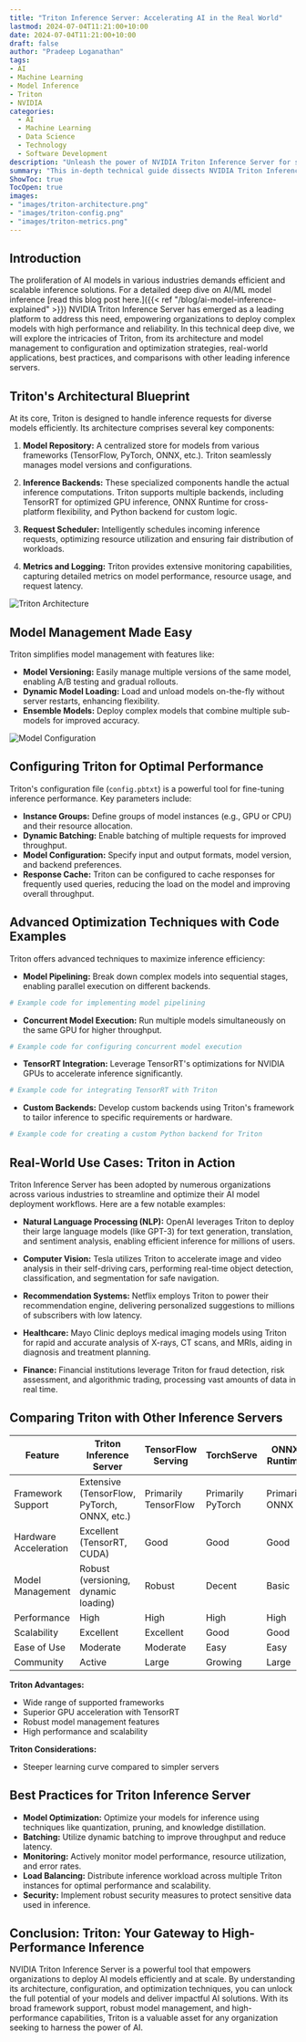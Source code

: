 ```yaml
---
title: "Triton Inference Server: Accelerating AI in the Real World"
lastmod: 2024-07-04T11:21:00+10:00
date: 2024-07-04T11:21:00+10:00
draft: false
author: "Pradeep Loganathan"
tags:
- AI
- Machine Learning
- Model Inference
- Triton
- NVIDIA
categories:
  - AI
  - Machine Learning
  - Data Science
  - Technology
  - Software Development
description: "Unleash the power of NVIDIA Triton Inference Server for scalable and efficient AI model deployment. Explore its architecture, configuration, optimization techniques, real-world use cases, and best practices."
summary: "This in-depth technical guide dissects NVIDIA Triton Inference Server, showcasing its architecture, model management, configuration, and optimization strategies. Explore real-world use cases, compare Triton with other inference servers, and learn best practices for maximizing model performance."
ShowToc: true
TocOpen: true
images:
- "images/triton-architecture.png"
- "images/triton-config.png"
- "images/triton-metrics.png"
---
```

## Introduction

The proliferation of AI models in various industries demands efficient and scalable inference solutions. For a detailed deep dive on AI/ML model inference [read this blog post here.]({{< ref "/blog/ai-model-inference-explained" >}}) NVIDIA Triton Inference Server has emerged as a leading platform to address this need, empowering organizations to deploy complex models with high performance and reliability. In this technical deep dive, we will explore the intricacies of Triton, from its architecture and model management to configuration and optimization strategies, real-world applications, best practices, and comparisons with other leading inference servers.

## Triton's Architectural Blueprint

At its core, Triton is designed to handle inference requests for diverse models efficiently. Its architecture comprises several key components:

1. **Model Repository:** A centralized store for models from various frameworks (TensorFlow, PyTorch, ONNX, etc.). Triton seamlessly manages model versions and configurations.

2. **Inference Backends:** These specialized components handle the actual inference computations. Triton supports multiple backends, including TensorRT for optimized GPU inference, ONNX Runtime for cross-platform flexibility, and Python backend for custom logic.

3. **Request Scheduler:** Intelligently schedules incoming inference requests, optimizing resource utilization and ensuring fair distribution of workloads.

4. **Metrics and Logging:** Triton provides extensive monitoring capabilities, capturing detailed metrics on model performance, resource usage, and request latency.

![Triton Architecture](images/triton-architecture.png "Triton Inference Server Architecture")

## Model Management Made Easy

Triton simplifies model management with features like:

* **Model Versioning:** Easily manage multiple versions of the same model, enabling A/B testing and gradual rollouts.
* **Dynamic Model Loading:** Load and unload models on-the-fly without server restarts, enhancing flexibility.
* **Ensemble Models:** Deploy complex models that combine multiple sub-models for improved accuracy.

![Model Configuration](images/triton-config.png "Triton Model Configuration")

## Configuring Triton for Optimal Performance

Triton's configuration file (`config.pbtxt`) is a powerful tool for fine-tuning inference performance. Key parameters include:

* **Instance Groups:** Define groups of model instances (e.g., GPU or CPU) and their resource allocation.
* **Dynamic Batching:** Enable batching of multiple requests for improved throughput.
* **Model Configuration:** Specify input and output formats, model version, and backend preferences.
* **Response Cache:** Triton can be configured to cache responses for frequently used queries, reducing the load on the model and improving overall throughput.

## Advanced Optimization Techniques with Code Examples

Triton offers advanced techniques to maximize inference efficiency:

* **Model Pipelining:** Break down complex models into sequential stages, enabling parallel execution on different backends.
```python
# Example code for implementing model pipelining
```

* **Concurrent Model Execution:** Run multiple models simultaneously on the same GPU for higher throughput.
```python
# Example code for configuring concurrent model execution
```

* **TensorRT Integration:** Leverage TensorRT's optimizations for NVIDIA GPUs to accelerate inference significantly.
```python
# Example code for integrating TensorRT with Triton
```

* **Custom Backends:** Develop custom backends using Triton's framework to tailor inference to specific requirements or hardware.
```python
# Example code for creating a custom Python backend for Triton
```

## Real-World Use Cases: Triton in Action

Triton Inference Server has been adopted by numerous organizations across various industries to streamline and optimize their AI model deployment workflows. Here are a few notable examples:

* **Natural Language Processing (NLP):** OpenAI leverages Triton to deploy their large language models (like GPT-3) for text generation, translation, and sentiment analysis, enabling efficient inference for millions of users.

* **Computer Vision:** Tesla utilizes Triton to accelerate image and video analysis in their self-driving cars, performing real-time object detection, classification, and segmentation for safe navigation.

* **Recommendation Systems:** Netflix employs Triton to power their recommendation engine, delivering personalized suggestions to millions of subscribers with low latency.

* **Healthcare:** Mayo Clinic deploys medical imaging models using Triton for rapid and accurate analysis of X-rays, CT scans, and MRIs, aiding in diagnosis and treatment planning.

* **Finance:** Financial institutions leverage Triton for fraud detection, risk assessment, and algorithmic trading, processing vast amounts of data in real time.

## Comparing Triton with Other Inference Servers

| Feature                    | Triton Inference Server | TensorFlow Serving | TorchServe | ONNX Runtime |
|----------------------------|-------------------------|--------------------|------------|--------------|
| Framework Support          | Extensive (TensorFlow, PyTorch, ONNX, etc.) | Primarily TensorFlow | Primarily PyTorch | Primarily ONNX |
| Hardware Acceleration      | Excellent (TensorRT, CUDA) | Good                | Good        | Good          |
| Model Management           | Robust (versioning, dynamic loading)       | Robust            | Decent      | Basic        |
| Performance                | High                    | High                | High       | High         |
| Scalability                | Excellent                | Excellent            | Good       | Good         |
| Ease of Use                | Moderate                 | Moderate            | Easy       | Easy         |
| Community                  | Active                   | Large               | Growing    | Large        |

**Triton Advantages:**

* Wide range of supported frameworks
* Superior GPU acceleration with TensorRT
* Robust model management features
* High performance and scalability

**Triton Considerations:**

* Steeper learning curve compared to simpler servers

## Best Practices for Triton Inference Server

* **Model Optimization:** Optimize your models for inference using techniques like quantization, pruning, and knowledge distillation.
* **Batching:** Utilize dynamic batching to improve throughput and reduce latency.
* **Monitoring:** Actively monitor model performance, resource utilization, and error rates.
* **Load Balancing:** Distribute inference workload across multiple Triton instances for optimal performance and scalability.
* **Security:** Implement robust security measures to protect sensitive data used in inference.

## Conclusion: Triton: Your Gateway to High-Performance Inference

NVIDIA Triton Inference Server is a powerful tool that empowers organizations to deploy AI models efficiently and at scale. By understanding its architecture, configuration, and optimization techniques, you can unlock the full potential of your models and deliver impactful AI solutions. With its broad framework support, robust model management, and high-performance capabilities, Triton is a valuable asset for any organization seeking to harness the power of AI.
